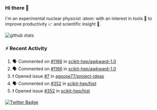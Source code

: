 ### Hi there 👋 

I'm an experimental nuclear physicist :atom: with an interest in tools :wrench: to improve productivity :chart_with_upwards_trend: and scientific insight :telescope:.

![github stats](https://github-readme-stats.vercel.app/api?username=agoose77&show_icons=true&hide_rank=true&hide_title=true&bg_color=30,e76445,904e95&text_color=efe3ec&icon_color=efe3ec)
<!--
**agoose77/agoose77** is a ✨ _special_ ✨ repository because its `README.md` (this file) appears on your GitHub profile.

Here are some ideas to get you started:

- 🔭 I’m currently working on ...
- 🌱 I’m currently learning ...
- 👯 I’m looking to collaborate on ...
- 🤔 I’m looking for help with ...
- 💬 Ask me about ...
- 📫 How to reach me: ...
- 😄 Pronouns: ...
- ⚡ Fun fact: ...
-->

### :zap: Recent Activity
<!--START_SECTION:activity-->
1. 🗣 Commented on [#1166](https://github.com/scikit-hep/awkward-1.0/issues/1166) in [scikit-hep/awkward-1.0](https://github.com/scikit-hep/awkward-1.0)
2. 🗣 Commented on [#1166](https://github.com/scikit-hep/awkward-1.0/issues/1166) in [scikit-hep/awkward-1.0](https://github.com/scikit-hep/awkward-1.0)
3. ❗️ Opened issue [#7](https://github.com/agoose77/project-ideas/issues/7) in [agoose77/project-ideas](https://github.com/agoose77/project-ideas)
4. 🗣 Commented on [#352](https://github.com/scikit-hep/hist/issues/352) in [scikit-hep/hist](https://github.com/scikit-hep/hist)
5. ❗️ Opened issue [#352](https://github.com/scikit-hep/hist/issues/352) in [scikit-hep/hist](https://github.com/scikit-hep/hist)
<!--END_SECTION:activity-->


[![Twitter Badge](https://img.shields.io/twitter/follow/agoose77?style=flat-square&logo=Twitter&logoColor=white&color=cornflowerblue)](https://twitter.com/agoose77)
